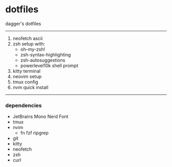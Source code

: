 # dotfiles

dagger's dotfiles

---
1. neofetch ascii
2. zsh setup with:
    - oh-my-zsh!
    - zsh-syntax-highlighting
    - zsh-autosuggestions
    - powerlevel10k shell prompt
3. kitty terminal
4. neovim setup 
5. tmux config
6. nvm quick install

---

### dependencies

- JetBrains Mono Nerd Font
- tmux
- nvim
    - fn fzf ripgrep
- git
- kitty
- neofetch
- zsh
- curl

